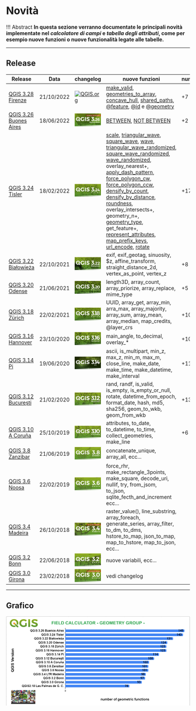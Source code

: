 # Novità

!!! Abstract
    **In questa sezione verranno documentate le principali novità implementate nel _calcolatore di campi_ e _tabella degli attributi_, come per esempio nuove funzioni o nuove funzionalità legate alle tabelle.**

---

## Release

Release        | Data | changelog | nuove funzioni | numero
---------------|------|-----------|----------------|-------------
[QGIS 3.28 Firenze](novita_328.md)  |21/10/2022 | <a href="https://changelog.qgis.org/en/qgis/version/3.28/" target="_blank"><img src="../../img/splashscreen/mini/splash_3_28rc.jpg" alt="QGIS.org"  width="200" class="immagonobox" title="Changelog 3.28"></a> | [make_valid](../gr_funzioni/geometria/geometria_unico.md/#make_valid), [geometries_to_array](../gr_funzioni/array/array_unico.md/#geometries_to_array), [concave_hull](../gr_funzioni/geometria/geometria_unico.md/#concave_hull), [shared_paths](../gr_funzioni/geometria/geometria_unico.md/#shared_paths), [@feature](../gr_funzioni/record_e_attributi/record_e_attributi_unico.md/#currentfeature), [@id](../gr_funzioni/record_e_attributi/record_e_attributi_unico.md/#$id) e [@geometry](../gr_funzioni/geometria/geometria_unico.md/#geometry)| +7
[QGIS 3.26 Buones Aires](novita_326.md)  |18/06/2022 | <a href="https://changelog.qgis.org/en/qgis/version/3.26/" target="_blank"><img src="../../img/splashscreen/mini/splash_3_26rc.jpg" alt="QGIS.org"  width="200" class="immagonobox" title="Changelog 3.26"></a> | [BETWEEN](../gr_funzioni/operatori/operatori_unico.md#between),  [NOT BETWEEN](../gr_funzioni/operatori/operatori_unico.md#notbetween)| +2
[QGIS 3.24 Tisler](novita_324.md)  |18/02/2022 | <a href="https://changelog.qgis.org/en/qgis/version/3.24/" target="_blank"><img src="../../img/splashscreen/mini/splash_3_24.png" alt="QGIS.org"  width="200" class="immagonobox" title="Changelog 3.24"></a> | [scale](../gr_funzioni/geometria/geometria_unico.md#scale), [triangular_wave](../gr_funzioni/geometria/geometria_unico.md#triangular_wave), [square_wave](../gr_funzioni/geometria/geometria_unico.md#square_wave), [wave](../gr_funzioni/geometria/geometria_unico.md#wave), [triangular_wave_randomized](../gr_funzioni/geometria/geometria_unico.md#triangular_wave_randomized), [square_wave_randomized](../gr_funzioni/geometria/geometria_unico.md#square_wave_randomized), [wave_randomized](../gr_funzioni/geometria/geometria_unico.md#wave_randomized), overlay_nearest+, [apply_dash_pattern](../gr_funzioni/geometria/geometria_unico.md#apply_dash_pattern), [force_polygon_cw](../gr_funzioni/geometria/geometria_unico.md#force_polygon_cw), [force_polygon_ccw](../gr_funzioni/geometria/geometria_unico.md#force_polygon_ccw), [densify_by_count](../gr_funzioni/geometria/geometria_unico.md#densify_by_count), [densify_by_distance](../gr_funzioni/geometria/geometria_unico.md#densify_by_distance), [roundness](../gr_funzioni/geometria/geometria_unico.md#roundness), overlay_intersects+, geometry_n+, [geometry_type](../gr_funzioni/geometria/geometria_unico.md#geometry_type), get_feature+, [represent_attributes](../gr_funzioni/record_e_attributi/record_e_attributi_unico.md#represent_attributes), [map_prefix_keys](../gr_funzioni/maps/maps_unico.md#map_prefix_keys), [url_encode](../gr_funzioni/maps/maps_unico.md#url_encode), [rotate](../gr_funzioni/geometria/geometria_unico.md#rotate) | +17
[QGIS 3.22 Białowieża](novita_322.md)  |22/10/2021 | <a href="https://changelog.qgis.org/en/qgis/version/3.22/" target="_blank"><img src="../../img/splashscreen/mini/splash_3_22.png" alt="QGIS.org"  width="200" class="immagonobox" title="Changelog 3.22"></a> | exif, exif_geotag, sinuosity, $z, affine_transform, straight_distance_2d, vertex_as_point, vertex_z | +8
[QGIS 3.20 Odense](novita_320.md)  |21/06/2021 | <a href="https://www.qgis.org/it/site/forusers/visualchangelog320/index.html" target="_blank"><img src="../../img/splashscreen/mini/splash_3_20.png" alt="QGIS.org"  width="200" class="immagonobox" title="Changelog 3.20"></a> | length3D, array_count, array_priorize, array_replace, mime_type | +5
[QGIS 3.18 Zürich](novita_318.md)  |22/02/2021 | <a href="https://www.qgis.org/it/site/forusers/visualchangelog318/index.html" target="_blank"><img src="../../img/splashscreen/mini/splash_3_18.png" alt="QGIS.org"  width="200" class="immagonobox" title="Changelog 3.18"></a> | UUID, array_get, array_min, arra_max, array_majority, array_sum, array_mean, array_median, map_credits, @layer_crs | +10
[QGIS 3.16 Hannover](novita_316.md)  |23/10/2020 | <a href="https://www.qgis.org/it/site/forusers/visualchangelog316/index.html" target="_blank"><img src="../../img/splashscreen/mini/splash_3_16.png" alt="QGIS.org"  width="200" class="immagonobox" title="Changelog 3.16"></a> | main_angle, to_decimal, overlay_* | +10
[QGIS 3.14 Pi](novita_314.md)  |19/06/2020 | <a href="https://www.qgis.org/it/site/forusers/visualchangelog314/index.html" target="_blank"><img src="../../img/splashscreen/mini/splash_3_14.png" alt="QGIS.org"  width="200" class="immagonobox" title="Changelog 3.14"></a> |ascii, is_multipart, min_z, max_z, min_m, max_m, close_line, make_date, make_time, make_datetime, make_interval | +11
[QGIS 3.12 București](novita_312.md)  |21/02/2020 | <a href="https://www.qgis.org/it/site/forusers/visualchangelog312/index.html" target="_blank"><img src="../../img/splashscreen/mini/splash_3_12.png" alt="QGIS.org"  width="200" class="immagonobox" title="Changelog 3.12"></a> | rand, randf, is_valid, is_empty, is_empty_or_null, rotate, datetime_from_epoch, format_date, hash, md5, sha256, geom_to_wkb, geom_from_wkb | +13
[QGIS 3.10 A Coruña](novita_310.md)  |25/10/2019 | <a href="https://www.qgis.org/it/site/forusers/visualchangelog310/index.html" target="_blank"><img src="../../img/splashscreen/mini/splash_3_10.png" alt="QGIS.org"  width="200" class="immagonobox" title="Changelog 3.10"></a> | attributes, to_date, to_datetime, to_time, collect_geometries, make_line | +6
[QGIS 3.8 Zanzibar](novita_38.md)  |21/06/2019 | <a href="https://www.qgis.org/it/site/forusers/visualchangelog38/index.html" target="_blank"><img src="../../img/splashscreen/mini/splash_3_8_0.png" alt="QGIS.org"  width="200" class="immagonobox" title="Changelog 3.8"></a> | concatenate_unique, array_all, ecc...
[QGIS 3.6 Noosa](novita_36.md)  |22/02/2019 | <a href="https://www.qgis.org/it/site/forusers/visualchangelog36/index.html" target="_blank"><img src="../../img/splashscreen/mini/splash_3_6_0.png" alt="QGIS.org"  width="200" class="immagonobox" title="Changelog 3.6"></a> | force_rhr, make_rectangle_3points, make_square, decode_uri, nullif, try, from_jsom, to_json, sqlite_fecth_and_increment ecc...
[QGIS 3.4 Madeira](novita_34.md)  |26/10/2018 | <a href="https://www.qgis.org/it/site/forusers/visualchangelog34/index.html" target="_blank"><img src="../../img/splashscreen/mini/splash_3_4_0.png" alt="QGIS.org"  width="200" class="immagonobox" title="Changelog 3.4"></a> |  raster_value(), line_substring, array_foreach, generate_series, array_filter, to_dm, to_dms, hstore_to_map, json_to_map, map_to_hstore, map_to_json, ecc...
[QGIS 3.2 Bonn](novita_32.md)  |22/06/2018 | <a href="https://www.qgis.org/it/site/forusers/visualchangelog32/index.html" target="_blank"><img src="../../img/splashscreen/mini/splash_3_2_0.png" alt="QGIS.org"  width="200" class="immagonobox" title="Changelog 3.2"></a> | nuove variabili, ecc...
[QGIS 3.0 Girona](novita_30.md)  |23/02/2018 | <a href="https://www.qgis.org/it/site/forusers/visualchangelog30/index.html" target="_blank"><img src="../../img/splashscreen/mini/splash_3_0_0.png" alt="QGIS.org"  width="200" class="immagonobox" title="Changelog 3.0"></a> | vedi changelog

---

## Grafico

[![](../img/grafico_espressioni326.png)](../img/grafico_espressioni326.png)